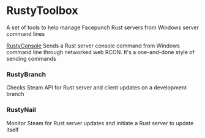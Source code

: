 # RustyToolbox

A set of tools to help manage Facepunch Rust servers from Windows server command lines

[RustyConsole](rustyconsole/)
Sends a Rust server console command from Windows command line through networked web RCON. It's a one-and-done style of sending commands

<h3>RustyBranch</h3>
Checks Steam API for Rust server and client updates on a development branch

<h3>RustyNail</h3>
Monitor Steam for Rust server updates and initiate a Rust server to update itself
